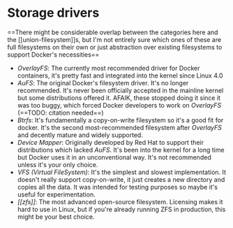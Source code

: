 # Storage drivers
==There might be considerable overlap between the categories here and the [[union-filesystem]]s, but I'm not entirely sure which ones of these are full filesystems on their own or just abstraction over existing filesystems to support Docker's necessities==

* *OverlayFS*: The currently most recommended driver for Docker containers, it's pretty fast and integrated into the kernel since Linux 4.0
* *AuFS*: The original Docker's filesystem driver. It's no longer recommended. It's never been officially accepted in the mainline kernel but some distributions offered it. AFAIK, these stopped doing it since it was too buggy, which forced Docker developers to work on *OverlayFS* (==TODO: citation needed==)
* *Btrfs*: It's fundamentally a copy-on-write filesystem so it's a good fit for docker. It's the second most-recommended filesystem after *OverlayFS* and decently mature and widely supported.
* *Device Mapper*: Originally developed by Red Hat to support their distributions which lacked *AuFS*. It's been into the kernel for a long time but Docker uses it in an unconventional way. It's not recommended unless it's your only choice.
* *VFS (Virtual FileSystem)*: It's the simplest and slowest implementation. It doesn't really support copy-on-write, it just creates a new directory and copies all the data. It was intended for testing purposes so maybe it's useful for experimentation.
* *[[zfs]]*: The most advanced open-source filesystem. Licensing makes it hard to use in Linux, but if you're already running ZFS in production, this might be your best choice.
